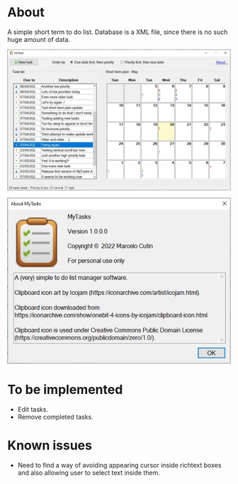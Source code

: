 # About

A simple short term to do list. Database is a XML file, since there is no such huge amount of data.

![Example screenshot](Assets/Example.jpg)

![About dialog box screenshot](Assets/About.jpg)

# To be implemented

* Edit tasks.
* Remove completed tasks.

# Known issues

* Need to find a way of avoiding appearing cursor inside richtext boxes and also allowing user to select text inside them.
